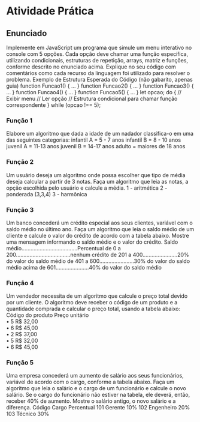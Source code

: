<h1>Atividade Prática</h1>

<h2>Enunciado</h2>
Implemente em JavaScript um programa que simule um menu 
interativo no console com 5 opções. Cada opção deve chamar uma 
função específica, utilizando condicionais, estruturas de repetição, 
arrays, matriz e funções, conforme descrito no enunciado acima.
Explique no seu código com comentários como cada recurso da 
linguagem foi utilizado para resolver o problema.
Exemplo de Estrutura Esperada do Código (não gabarito, apenas guia)
function Funcao1() { ... }
function Funcao2() { ... }
function Funcao3() { ... }
function Funcao4() { ... }
function Funcao5() { ... }
let opcao;
do {
    // Exibir menu
    // Ler opção
    // Estrutura condicional para chamar função correspondente
} while (opcao !== 5);

<h3>Função 1</h3>
Elabore um algoritmo que dada a idade de um nadador classifica-o 
em uma das seguintes categorias:
infantil A = 5 - 7 anos
infantil B = 8 - 10 anos
juvenil A = 11-13 anos
juvenil B = 14-17 anos
adulto = maiores de 18 anos

<h3>Função 2</h3>
Um usuário deseja um algoritmo onde possa escolher que tipo de 
média deseja calcular a partir de 3 notas. Faça um algoritmo que leia as 
notas, a opção escolhida pelo usuário e calcule a média.
1 - aritmética
2 - ponderada (3,3,4)
3 - harmônica

<h3>Função 3</h3>
Um banco concederá um crédito especial aos seus clientes, variável com o saldo médio no último ano. Faça um algoritmo que leia o saldo médio de um cliente e calcule o valor do crédito de acordo com a tabela abaixo. Mostre uma mensagem informando o saldo médio e o valor do crédito. 
Saldo médio.....................................Percentual
de 0 a 200....................................nenhum crédito
de 201 a 400.......................20% do valor do saldo médio
de 401 a 600.......................30% do valor do saldo médio
acima de 601......................40% do valor do saldo médio

<h3>Função 4</h3>
Um vendedor necessita de um algoritmo que calcule o preço total devido por um cliente. O algoritmo deve receber o código de um produto e a quantidade comprada e calcular o preço total, usando a tabela abaixo:<br/>
Código do produto  Preço unitário<br/>
• 5  R$ 32,00<br/>
• 6  R$ 45,00<br/>
• 2  R$ 37,00<br/>
• 5  R$ 32,00<br/>
• 6  R$ 45,00<br/>

<h3>Função 5</h3>
Uma empresa concederá um aumento de salário aos seus funcionários, variável de acordo com o cargo, conforme a tabela abaixo. Faça um algoritmo que leia o salário e o cargo de um funcionário e calcule o novo salário. Se o cargo do funcionário não estiver na tabela, ele deverá, então, receber 40% de aumento. Mostre o salário antigo, o novo salário e a diferença.
Código  Cargo  Percentual
101  Gerente  10%
102  Engenheiro  20%
103  Técnico  30%